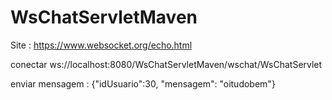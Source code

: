 # WsChatServletMaven


Site : https://www.websocket.org/echo.html 


conectar ws://localhost:8080/WsChatServletMaven/wschat/WsChatServlet


enviar mensagem : {"idUsuario":30, "mensagem": "oitudobem"} 

